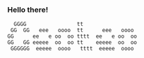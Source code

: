 <!-- Links list -->
[geoteo]: https://www.geoteo.net
[protonmail]: mailto:matteo.giorgi@protonmail.com
[telegram]: https://t.me/geoteodotnet
<!-- Links list -->


<!--
[![Top Langs](https://github-readme-stats.vercel.app/api/top-langs/?username=matteogiorgi&show_icons=true&theme=tokyonight&layout=compact)](https://github.com/anuraghazra/github-readme-stats)
[![Typing SVG](https://readme-typing-svg.herokuapp.com?color=%236272A4&size=40&vCenter=true&height=60&lines=Hello+there!)](https://git.io/typing-svg)
<img align="center" src="https://github.com/matteogiorgi/matteogiorgi/blob/master/assets/geoteo.svg" alt="Medium" height="20" width="20" /> [`geoteo.net`][geoteo]\
<img align="center" src="https://github.com/matteogiorgi/matteogiorgi/blob/master/assets/email.svg" alt="Medium" height="20" width="20" /> [`matteo.giorgi@protonmail.com`][protonmail]\
<img align="center" src="https://github.com/matteogiorgi/matteogiorgi/blob/master/assets/telegram.svg" alt="Medium" height="20" width="20" /> [`t.me/geoteodotnet`][telegram]
-->


### Hello there!

```
  GGGG                tt                  
 GG  GG   eee   oooo  tt      eee   oooo  
GG      ee   e oo  oo tttt  ee   e oo  oo 
GG   GG eeeee  oo  oo tt    eeeee  oo  oo 
 GGGGGG  eeeee  oooo   tttt  eeeee  oooo  
```
